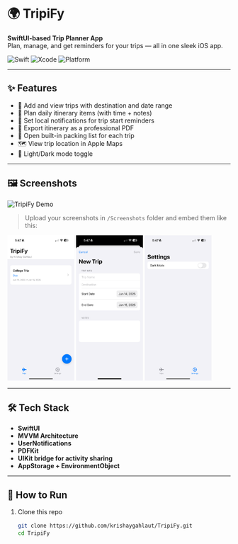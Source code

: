 # 🌍 TripiFy

**SwiftUI-based Trip Planner App**  
Plan, manage, and get reminders for your trips — all in one sleek iOS app.

![Swift](https://img.shields.io/badge/Swift-5.9-orange?style=for-the-badge&logo=swift)
![Xcode](https://img.shields.io/badge/Xcode-15-blue?style=for-the-badge&logo=xcode)
![Platform](https://img.shields.io/badge/iOS-17-black?style=for-the-badge&logo=apple)

---

## ✨ Features

- 📅 Add and view trips with destination and date range
- 📝 Plan daily itinerary items (with time + notes)
- 🔔 Set local notifications for trip start reminders
- 📄 Export itinerary as a professional PDF
- 🧳 Open built-in packing list for each trip
- 🗺️ View trip location in Apple Maps
- 🌙 Light/Dark mode toggle

---

## 🖼️ Screenshots
![TripiFy Demo](demo.gif)

> Upload your screenshots in `/Screenshots` folder and embed them like this:

<p float="left">
  <img src="Screenshots/1.png" width="30%" />
  <img src="Screenshots/2.png" width="30%" />
  <img src="Screenshots/3.png" width="30%" />
</p>

---

## 🛠 Tech Stack

- **SwiftUI**
- **MVVM Architecture**
- **UserNotifications**
- **PDFKit**
- **UIKit bridge for activity sharing**
- **AppStorage + EnvironmentObject**

---

## 🧪 How to Run

1. Clone this repo  
   ```bash
   git clone https://github.com/krishaygahlaut/TripiFy.git
   cd TripiFy
